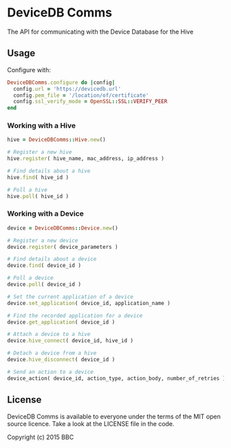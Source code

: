 # DeviceDB Comms

The API for communicating with the Device Database for the Hive

## Usage

Configure with:

```ruby
DeviceDBComms.configure do |config|
  config.url = 'https://devicedb.url'
  config.pem_file = '/location/of/certificate'
  config.ssl_verify_mode = OpenSSL::SSL::VERIFY_PEER
end
```

### Working with a Hive

```ruby
hive = DeviceDBComms::Hive.new()

# Register a new hive
hive.register( hive_name, mac_address, ip_address )

# Find details about a hive
hive.find( hive_id )

# Poll a hive
hive.poll( hive_id )
```

### Working with a Device

```ruby
device = DeviceDBComms::Device.new()

# Register a new device
device.register( device_parameters )

# Find details about a device
device.find( device_id )

# Poll a device
device.poll( device_id )

# Set the current application of a device
device.set_application( device_id, application_name )

# Find the recorded application for a device
device.get_application( device_id )

# Attach a device to a hive
device.hive_connect( device_id, hive_id )

# Detach a device from a hive
device.hive_disconnect( device_id )

# Send an action to a device
device_action( device_id, action_type, action_body, number_of_retries )
```
## License

DeviceDB Comms is available to everyone under the terms of the MIT open source licence. Take a look at the LICENSE file in the code.

Copyright (c) 2015 BBC

